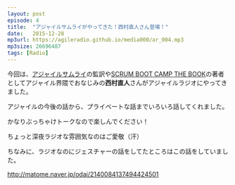 ```yaml
---
layout: post
episode: 4
title:  "アジャイルサムライがやってきた！西村直人さん登場！"
date:   2015-12-28
mp3url: https://agileradio.github.io/media000/ar_004.mp3
mp3size: 26696487
tags: [Radio]
---
```


今回は、<a href="http://www.amazon.co.jp/dp/4274068560">アジャイルサムライ</a>の監訳や<a href="http://www.amazon.co.jp/dp/4798129712">SCRUM BOOT CAMP THE BOOK</a>の著者としてアジャイル界隈でおなじみの**西村直人**さんがアジャイルラジオにやってきました。

アジャイルの今後の話から、プライベートな話までいろいろ話してくれました。

かなりぶっちゃけトークなので楽しんでください！  

ちょっと深夜ラジオな雰囲気なのはご愛敬（汗）  

ちなみに、ラジオなのにジェスチャーの話をしてたところはこの話をしていました。

http://matome.naver.jp/odai/2140084137494424501  
